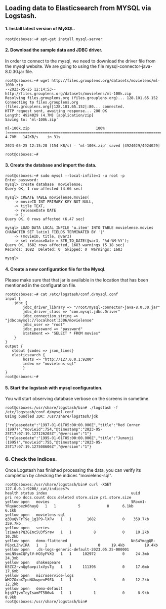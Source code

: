 ## Loading data to Elasticsearch from MYSQL via Logstash.


#### 1. Install latest version of MySQL.

```
root@osboxes:~# apt-get install mysql-server
```

#### 2. Download the sample data and JDBC driver.

In order to connect to the mysql, we need to download the driver file from the mysql website. We are going to using the file mysql-connector-java-8.0.30.jar file. 

```
root@osboxes:~# wget http://files.grouplens.org/datasets/movielens/ml-100k.zip
--2023-05-25 12:14:53--  http://files.grouplens.org/datasets/movielens/ml-100k.zip
Resolving files.grouplens.org (files.grouplens.org)... 128.101.65.152
Connecting to files.grouplens.org (files.grouplens.org)|128.101.65.152|:80... connected.
HTTP request sent, awaiting response... 200 OK
Length: 4924029 (4.7M) [application/zip]
Saving to: ‘ml-100k.zip’

ml-100k.zip                              100%[================================================================================>]   4.70M   142KB/s    in 31s

2023-05-25 12:15:28 (154 KB/s) - ‘ml-100k.zip’ saved [4924029/4924029]

root@osboxes:~#
```

#### 3. Create the database and import the data.

```
root@osboxes:~# sudo mysql --local-infile=1 -u root -p
Enter password:
mysql> create database  movielense;
Query OK, 1 row affected (4.66 sec)

mysql> CREATE TABLE movielense.movies(
    -> movieID INT PRIMARY KEY NOT NULL,
    -> title TEXT,
    -> releaseDate DATE
    -> );
Query OK, 0 rows affected (6.47 sec)

mysql> LOAD DATA LOCAL INFILE 'u.item' INTO TABLE movielense.movies CHARACTER SET latin1 FIELDS TERMINATED BY '|'
    -> (movieID, title, @var3)
    -> set releaseDate = STR_TO_DATE(@var3, '%d-%M-%Y');
Query OK, 1682 rows affected, 1683 warnings (5.18 sec)
Records: 1682  Deleted: 0  Skipped: 0  Warnings: 1683

mysql>
```


#### 4. Create a new configuration file for the Mysql.

Please make sure that that jar is available in the location that has been mentioned in the configuration file.
```
root@osboxes:~# cat /etc/logstash/conf.d/mysql.conf
input {
    jdbc {
        jdbc_driver_library => "/root/mysql-connector-java-8.0.30.jar"
        jdbc_driver_class => "com.mysql.jdbc.Driver"
        jdbc_connection_string => "jdbc:mysql://localhost:3306/movielense"
        jdbc_user => "root"
        jdbc_password => "password"
        statement => "SELECT * FROM movies"
    }
}
output {
   stdout {codec => json_lines}
   elasticsearch {
        hosts => "http://127.0.0.1:9200"
        index => "movielens-sql"
        }
}
root@osboxes:~#
```

#### 5. Start the logstash with mysql configuration.

You will start observing database verbose on the screens in sometime.
```
root@osboxes:/usr/share/logstash/bin# ./logstash -f /etc/logstash/conf.d/mysql.conf
Using bundled JDK: /usr/share/logstash/jdk

{"releasedate":"1997-01-01T05:00:00.000Z","title":"Red Corner (1997)","movieid":754,"@timestamp":"2023-05-25T17:07:19.127126203Z","@version":"1"}
{"releasedate":"1995-01-01T05:00:00.000Z","title":"Jumanji (1995)","movieid":755,"@timestamp":"2023-05-25T17:07:19.127508606Z","@version":"1"}
```

### 6. Check the Indices.
Once Logstash has finished processing the data, you can verify its completion by checking the indices "movielens-sql".
```
root@osboxes:/usr/share/logstash/bin# curl -XGET 127.0.0.1:9200/_cat/indices?v
health status index                                      uuid                   pri rep docs.count docs.deleted store.size pri.store.size
yellow open   movies                                     5Roxm1-YRqeWobezK6huyQ   1   1          5            0      6.1kb          6.1kb
yellow open   movielens-sql                              q3DuQVFrT9e_1gIP9-lXFw   1   1       1682            0    359.7kb        359.7kb
yellow open   series                                     lz1awNsPQ3GInc5U3fSraw   1   1          8            0     10.2kb         10.2kb
yellow open   demo-flattened                             NnS4YmqgQR-PEocLZhvIRA   1   1          1            0     19.4kb         19.4kb
yellow open   .ds-logs-generic-default-2023.05.25-000001 smLN5smCQFylV-HO3yFVXQ   1   1     102972            0     24.3mb         24.3mb
yellow open   shakespeare                                K5ZC2rvnQg6avpilxVysTg   1   1     111396            0     17.6mb         17.6mb
yellow open   microservice-logs                          WM2ZOxbXTpuNXkwpeoP9FA   1   1          3            0     12.2kb         12.2kb
yellow open   demo-default                               bjqO7jvmTcyIsamPT5B6wA   1   1          1            0      8.9kb          8.9kb
root@osboxes:/usr/share/logstash/bin#
```
